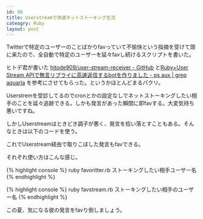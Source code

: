 ```yaml
---
id: 56
title: Userstreamで快適ネットストーキング生活
cateogry: Ruby
layout: post
---
```


Twitterで特定のユーザーのことばかりfavっていて不愉快という指摘を受けて頭に来たので、全自動で特定のユーザーを延々favし続けるスクリプトを書いた。

<script src="https://gist.github.com/972943.js?file=favstream.rb"></script>

ヒトデ君が書いた [hitode909/user-stream-receiver - GitHub](https://github.com/hitode909/user-stream-receiver "hitode909/user-stream-receiver - GitHub") と[Ruby+User Stream APIで無言リプライに高速返信するbotを作りました - ps aux \| grep aquarla](http://d.hatena.ne.jp/aquarla/20101020/1287540883 "Ruby+User Stream APIで無言リプライに高速返信するbotを作りました - ps aux \| grep aquarla") を参考にさせてもらった。というかほとんどまるパクリ。

Userstremを受診してるのでcronとかの設定なしでネットストーキングしたい相手のことを延々追跡できる。しかも発言があった瞬間に即favする。大変気持ち悪いですね。

しかしUserstreamはときどき調子が悪く、発言を拾い落とすこともある。そんなときは以下のコードを使う。

<script src="https://gist.github.com/972943.js?file=favoritter.rb"></script>

これでUserstream経由で取りこぼした発言もfavできる。

それぞれ使い方はこんな感じ。

{% highlight console %}
  ruby favoritter.rb ストーキングしたい相手ユーザー名
{% endhighlight %}

{% highlight console %}
  ruby favstream.rb ストーキングしたい相手のユーザー名
{% endhighlight %}

この夏、気になる彼の発言をfavり倒しましょう。
